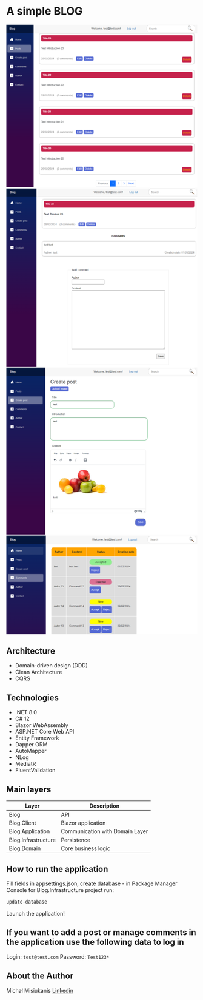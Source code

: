 # A simple BLOG

![blog](screen1.png)
![blog](screen2.png)
![blog](screen3.png)
![blog](screen4.png)

## Architecture

- Domain-driven design (DDD)
- Clean Architecture
- CQRS

## Technologies
- .NET 8.0
- C# 12
- Blazor WebAssembly
- ASP.NET Core Web API
- Entity Framework
- Dapper ORM
- AutoMapper
- NLog
- MediatR
- FluentValidation


## Main layers

| Layer | Description |
| ------ | ------ |
| Blog | API |
| Blog.Client | Blazor application |
| Blog.Application | Communication with Domain Layer |
| Blog.Infrastructure | Persistence |
| Blog.Domain | Core business logic |


## How to run the application
Fill fields in appsettings.json, create database - in Package Manager Console for Blog.Infrastructure project run:
```sh
update-database
```
Launch the application!


## If you want to add a post or manage comments in the application use the following data to log in
Login:
`test@test.com`
Password:
`Test123*`


## About the Author
Michał Misiukanis
[Linkedin](https://www.linkedin.com/in/micha%C5%82-misiukanis-875129119/)

